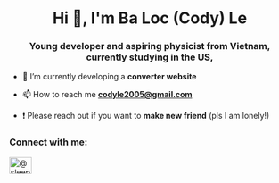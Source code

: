 <h1 align="center">Hi 👋, I'm Ba Loc (Cody) Le</h1>
<h3 align="center">Young developer and aspiring physicist from Vietnam, currently studying in the US,</h3>

- 🔭 I’m currently developing a **converter website**

- 📫 How to reach me **codyle2005@gmail.com**

- :exclamation: Please reach out if you want to **make new friend** (pls I am lonely!)

<h3 align="left">Connect with me:</h3>
<p align="left">
<a href="https://instagram.com/sleepy.cod" target="blank"><img align="center" src="https://raw.githubusercontent.com/rahuldkjain/github-profile-readme-generator/master/src/images/icons/Social/instagram.svg" alt="@sleepy.cod" height="30" width="40" /></a>
</p>

